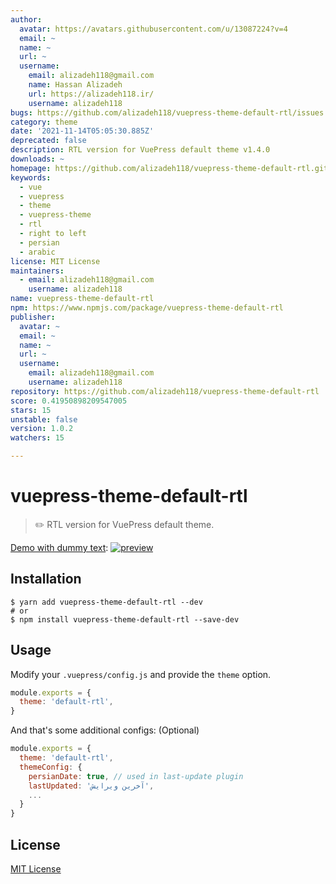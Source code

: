 ```yaml
---
author:
  avatar: https://avatars.githubusercontent.com/u/13087224?v=4
  email: ~
  name: ~
  url: ~
  username:
    email: alizadeh118@gmail.com
    name: Hassan Alizadeh
    url: https://alizadeh118.ir/
    username: alizadeh118
bugs: https://github.com/alizadeh118/vuepress-theme-default-rtl/issues
category: theme
date: '2021-11-14T05:05:30.885Z'
deprecated: false
description: RTL version for VuePress default theme v1.4.0
downloads: ~
homepage: https://github.com/alizadeh118/vuepress-theme-default-rtl.git#readme
keywords:
  - vue
  - vuepress
  - theme
  - vuepress-theme
  - rtl
  - right to left
  - persian
  - arabic
license: MIT License
maintainers:
  - email: alizadeh118@gmail.com
    username: alizadeh118
name: vuepress-theme-default-rtl
npm: https://www.npmjs.com/package/vuepress-theme-default-rtl
publisher:
  avatar: ~
  email: ~
  name: ~
  url: ~
  username:
    email: alizadeh118@gmail.com
    username: alizadeh118
repository: https://github.com/alizadeh118/vuepress-theme-default-rtl
score: 0.41950898209547005
stars: 15
unstable: false
version: 1.0.2
watchers: 15

---
```


# vuepress-theme-default-rtl

> ✏️ RTL version for VuePress default theme.

[Demo with dummy text](https://alizadeh118.github.io/vuepress-theme-default-rtl/):
[![preview](https://user-images.githubusercontent.com/13087224/77238366-e8c68680-6bec-11ea-8438-78ba4d407764.png)](https://alizadeh118.github.io/vuepress-theme-default-rtl/)


## Installation


```shell
$ yarn add vuepress-theme-default-rtl --dev
# or
$ npm install vuepress-theme-default-rtl --save-dev
```

## Usage

Modify your `.vuepress/config.js` and provide the `theme` option.

```js
module.exports = {
  theme: 'default-rtl',
}
```

And that's some additional configs: (Optional) 
```js
module.exports = {
  theme: 'default-rtl',
  themeConfig: {
    persianDate: true, // used in last-update plugin
    lastUpdated: 'آخرین ویرایش',
    ...
  }
}
```

## License
[MIT License](https://alizadeh118.mit-license.org/)
